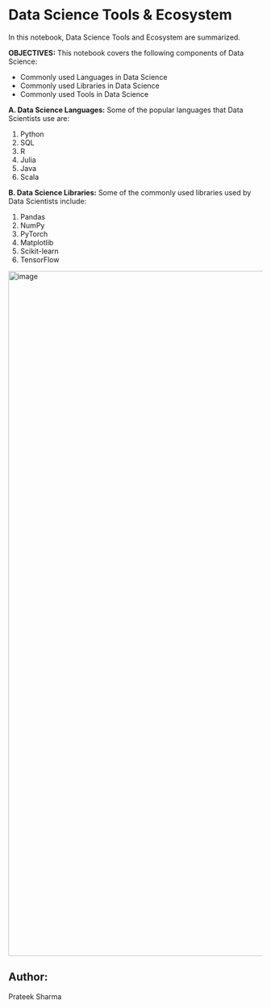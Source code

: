 # Data Science Tools & Ecosystem

In this notebook, Data Science Tools and Ecosystem are summarized.

<b>OBJECTIVES:</b> This notebook covers the following components of Data Science:
<ul>
    <li>Commonly used Languages in Data Science</li>
    <li>Commonly used Libraries in Data Science</li>
    <li>Commonly used Tools in Data Science</li>
</ul>

<b>A. Data Science Languages:</b> Some of the popular languages that Data Scientists use are:
<ol>
    <li>Python</li>
    <li>SQL</li>
    <li>R</li>
    <li>Julia</li>
    <li>Java</li>
    <li>Scala</li>
</ol>

<b>B. Data Science Libraries:</b> Some of the commonly used libraries used by Data Scientists include:
<ol>
    <li>Pandas</li>
    <li>NumPy</li>
    <li>PyTorch</li>
    <li>Matplotlib</li>
    <li>Scikit-learn</li>
    <li>TensorFlow</li>
</ol>

<img width="1358" alt="image" src="https://user-images.githubusercontent.com/86034323/235243374-93e68c82-36d2-4764-bcd5-df927895e0d8.png">


<h2>Author:</h2>
Prateek Sharma
